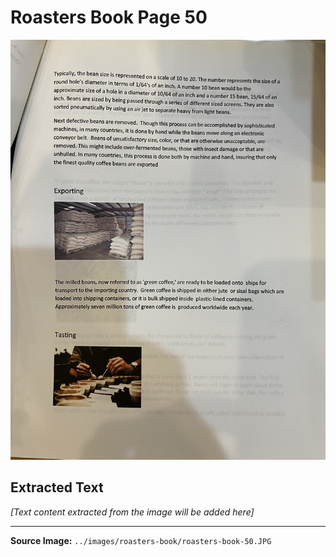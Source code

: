 # Roasters Book Page 50

![Roasters Book Page 50](../images/roasters-book/roasters-book-50.JPG)

## Extracted Text

*[Text content extracted from the image will be added here]*

---

**Source Image:** `../images/roasters-book/roasters-book-50.JPG`
